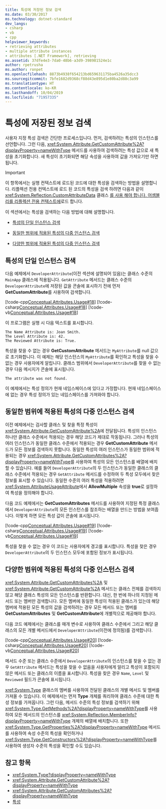 ```yaml
---
title: 특성에 저장된 정보 검색
ms.date: 03/30/2017
ms.technology: dotnet-standard
dev_langs:
- csharp
- vb
- cpp
helpviewer_keywords:
- retrieving attributes
- multiple attribute instances
- attributes [.NET Framework], retrieving
ms.assetid: 37dfe4e3-7da0-48b6-a3d9-398981524e1c
author: rpetrusha
ms.author: ronpet
ms.openlocfilehash: 8873b4938f654213bd659631175ba4526a35dcc3
ms.sourcegitcommit: 7bfe1682d9368cf88d43e895d1e80ba2d88c3a99
ms.translationtype: HT
ms.contentlocale: ko-KR
ms.lasthandoff: 10/04/2019
ms.locfileid: "71957335"
---
```

# <a name="retrieving-information-stored-in-attributes"></a>특성에 저장된 정보 검색
사용자 지정 특성 검색은 간단한 프로세스입니다. 먼저, 검색하려는 특성의 인스턴스를 선언합니다. 그런 다음, <xref:System.Attribute.GetCustomAttribute%2A?displayProperty=nameWithType> 메서드를 사용하여 검색하려는 특성 값으로 새 특성을 초기화합니다. 새 특성이 초기화되면 해당 속성을 사용하여 값을 가져오기만 하면 됩니다.  
  
> [!IMPORTANT]
> 이 항목에서는 실행 컨텍스트에 로드된 코드에 대한 특성을 검색하는 방법을 설명합니다. 리플렉션 전용 컨텍스트에 로드 된 코드의 특성을 검색 하려면 다음과 같이 <xref:System.Reflection.CustomAttributeData> 클래스 [를 사용 해야 합니다. 어셈블리를 리플렉션 전용 컨텍스트에](../../../docs/framework/reflection-and-codedom/how-to-load-assemblies-into-the-reflection-only-context.md)로드 합니다.  
  
 이 섹션에서는 특성을 검색하는 다음 방법에 대해 설명합니다.  
  
- [특성의 단일 인스턴스 검색](#cpconretrievingsingleinstanceofattribute)  
  
- [동일한 범위에 적용된 특성의 다중 인스턴스 검색](#cpconretrievingmultipleinstancesofattributeappliedtosamescope)  
  
- [다양한 범위에 적용된 특성의 다중 인스턴스 검색](#cpconretrievingmultipleinstancesofattributeappliedtodifferentscopes)  
  
<a name="cpconretrievingsingleinstanceofattribute"></a>   
## <a name="retrieving-a-single-instance-of-an-attribute"></a>특성의 단일 인스턴스 검색  
 다음 예제에서 `DeveloperAttribute`(이전 섹션에 설명되어 있음)는 클래스 수준의 `MainApp` 클래스에 적용됩니다. `GetAttribute` 메서드는 클래스 수준의 `DeveloperAttribute`에 저장된 값을 콘솔에 표시하기 전에 먼저 **GetCustomAttribute**를 사용하여 검색합니다.  
  
 [!code-cpp[Conceptual.Attributes.Usage#18](../../../samples/snippets/cpp/VS_Snippets_CLR/conceptual.attributes.usage/cpp/source3.cpp#18)]
 [!code-csharp[Conceptual.Attributes.Usage#18](../../../samples/snippets/csharp/VS_Snippets_CLR/conceptual.attributes.usage/cs/source3.cs#18)]
 [!code-vb[Conceptual.Attributes.Usage#18](../../../samples/snippets/visualbasic/VS_Snippets_CLR/conceptual.attributes.usage/vb/source3.vb#18)]  
  
 이 프로그램은 실행 시 다음 텍스트를 표시합니다.  
  
```console  
The Name Attribute is: Joan Smith.  
The Level Attribute is: 42.  
The Reviewed Attribute is: True.  
```  
  
 특성을 찾을 수 없는 경우 **GetCustomAttribute** 메서드는 `MyAttribute`를 null 값으로 초기화합니다. 이 예제는 해당 인스턴스의 `MyAttribute`를 확인하고 특성을 찾을 수 없는 경우 사용자에게 알립니다. 클래스 범위에서 `DeveloperAttribute`를 찾을 수 없는 경우 다음 메시지가 콘솔에 표시됩니다.  
  
```console  
The attribute was not found.   
```  
  
 이 예제에서는 특성 정의가 현재 네임스페이스에 있다고 가정합니다. 현재 네임스페이스에 없는 경우 특성 정의가 있는 네임스페이스를 가져와야 합니다.  
  
<a name="cpconretrievingmultipleinstancesofattributeappliedtosamescope"></a>   
## <a name="retrieving-multiple-instances-of-an-attribute-applied-to-the-same-scope"></a>동일한 범위에 적용된 특성의 다중 인스턴스 검색  
 이전 예제에서는 검사할 클래스 및 찾을 특정 특성이 <xref:System.Attribute.GetCustomAttribute%2A>에 전달됩니다. 특성의 인스턴스 하나만 클래스 수준에서 적용되는 경우 해당 코드가 제대로 작동됩니다. 그러나 특성의 여러 인스턴스가 동일한 클래스 수준에서 적용되는 경우 **GetCustomAttribute** 메서드가 모든 정보를 검색하지 못합니다. 동일한 특성의 여러 인스턴스가 동일한 범위에 적용되는 경우 <xref:System.Attribute.GetCustomAttributes%2A?displayProperty=nameWithType>를 사용하여 특성의 모든 인스턴스를 배열에 배치할 수 있습니다. 예를 들어 `DeveloperAttribute`의 두 인스턴스가 동일한 클래스의 클래스 수준에서 적용되는 경우 `GetAttribute` 메서드를 수정하여 두 특성 모두에서 찾은 정보를 표시할 수 있습니다. 동일한 수준의 여러 특성을 적용하려면 <xref:System.AttributeUsageAttribute>에서 **AllowMultiple** 속성을 **true**로 설정하여 특성을 정의해야 합니다.  
  
 다음 코드 예제에서는 **GetCustomAttributes** 메서드를 사용하여 지정된 특정 클래스에서 `DeveloperAttribute`의 모든 인스턴스를 참조하는 배열을 만드는 방법을 보여줍니다. 이렇게 하면 모든 특성 값이 콘솔에 표시됩니다.  
  
 [!code-cpp[Conceptual.Attributes.Usage#19](../../../samples/snippets/cpp/VS_Snippets_CLR/conceptual.attributes.usage/cpp/source3.cpp#19)]
 [!code-csharp[Conceptual.Attributes.Usage#19](../../../samples/snippets/csharp/VS_Snippets_CLR/conceptual.attributes.usage/cs/source3.cs#19)]
 [!code-vb[Conceptual.Attributes.Usage#19](../../../samples/snippets/visualbasic/VS_Snippets_CLR/conceptual.attributes.usage/vb/source3.vb#19)]  
  
 특성을 찾을 수 없는 경우 이 코드는 사용자에게 경고를 표시합니다. 특성을 찾은 경우 `DeveloperAttribute`의 두 인스턴스 모두에 포함된 정보가 표시됩니다.  
  
<a name="cpconretrievingmultipleinstancesofattributeappliedtodifferentscopes"></a>   
## <a name="retrieving-multiple-instances-of-an-attribute-applied-to-different-scopes"></a>다양한 범위에 적용된 특성의 다중 인스턴스 검색  
 <xref:System.Attribute.GetCustomAttributes%2A> 및 <xref:System.Attribute.GetCustomAttribute%2A> 메서드는 클래스 전체를 검색하지 않고 해당 클래스 특성의 모든 인스턴스를 반환합니다. 대신, 한 번에 하나의 지정된 메서드 또는 멤버만 검색합니다. 모든 멤버에 동일한 특성이 적용된 클래스가 있는데 해당 멤버에 적용된 모든 특성의 값을 검색하려는 경우 모든 메서드 또는 멤버를 **GetCustomAttributes** 및 **GetCustomAttribute**에 개별적으로 제공해야 합니다.  
  
 다음 코드 예제에서는 클래스를 매개 변수로 사용하여 클래스 수준에서 그리고 해당 클래스의 모든 개별 메서드에서 `DeveloperAttribute`(이전에 정의됨)를 검색합니다.  
  
 [!code-cpp[Conceptual.Attributes.Usage#20](../../../samples/snippets/cpp/VS_Snippets_CLR/conceptual.attributes.usage/cpp/source3.cpp#20)]
 [!code-csharp[Conceptual.Attributes.Usage#20](../../../samples/snippets/csharp/VS_Snippets_CLR/conceptual.attributes.usage/cs/source3.cs#20)]
 [!code-vb[Conceptual.Attributes.Usage#20](../../../samples/snippets/visualbasic/VS_Snippets_CLR/conceptual.attributes.usage/vb/source3.vb#20)]  
  
 메서드 수준 또는 클래스 수준에서 `DeveloperAttribute`의 인스턴스를 찾을 수 없는 경우 `GetAttribute` 메서드는 특성을 찾을 수 없음을 사용자에게 알리고 특성이 포함되지 않은 메서드 또는 클래스의 이름을 표시합니다. 특성을 찾은 경우 `Name`, `Level` 및 `Reviewed` 필드가 콘솔에 표시됩니다.  
  
 <xref:System.Type> 클래스의 멤버를 사용하여 전달된 클래스의 개별 메서드 및 멤버를 가져올 수 있습니다. 이 예제에서는 먼저 **Type** 개체를 쿼리하여 클래스 수준에 대한 특성 정보를 가져옵니다. 그런 다음, 메서드 수준의 특성 정보를 검색하기 위해 <xref:System.Type.GetMethods%2A?displayProperty=nameWithType>를 사용하여 모든 메서드의 인스턴스를 <xref:System.Reflection.MemberInfo?displayProperty=nameWithType> 개체의 배열에 배치합니다. 또한 <xref:System.Type.GetProperties%2A?displayProperty=nameWithType> 메서드를 사용하여 속성 수준의 특성을 확인하거나 <xref:System.Type.GetConstructors%2A?displayProperty=nameWithType>를 사용하여 생성자 수준의 특성을 확인할 수도 있습니다.  
  
## <a name="see-also"></a>참고 항목

- <xref:System.Type?displayProperty=nameWithType>
- <xref:System.Attribute.GetCustomAttribute%2A?displayProperty=nameWithType>
- <xref:System.Attribute.GetCustomAttributes%2A?displayProperty=nameWithType>
- [특성](../../../docs/standard/attributes/index.md)
